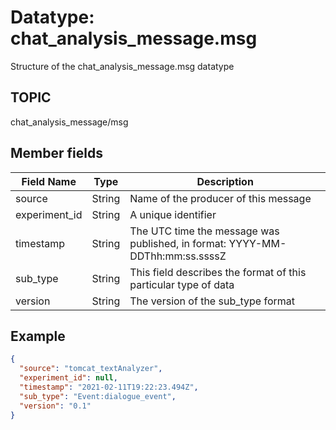 # Datatype: chat_analysis_message.msg

Structure of the chat_analysis_message.msg datatype


## TOPIC

chat_analysis_message/msg


## Member fields

| Field Name    | Type   | Description
| ---           | ---    | ---
| source        | String | Name of the producer of this message
| experiment_id | String | A unique identifier
| timestamp     | String | The UTC time the message was published, in format: YYYY-MM-DDThh:mm:ss.ssssZ
| sub_type      | String | This field describes the format of this particular type of data
| version       | String | The version of the sub_type format


## Example

```json
{
  "source": "tomcat_textAnalyzer",
  "experiment_id": null,
  "timestamp": "2021-02-11T19:22:23.494Z",
  "sub_type": "Event:dialogue_event",
  "version": "0.1"
}
```
